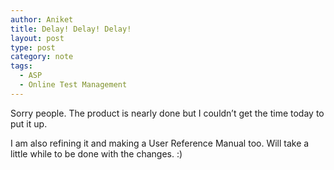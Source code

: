 ```yaml
---
author: Aniket
title: Delay! Delay! Delay!
layout: post
type: post
category: note
tags:
  - ASP
  - Online Test Management
---
```

Sorry people. The product is nearly done but I couldn’t get the time today to put it up.

I am also refining it and making a User Reference Manual too. Will take a little while to be done with the changes. :)